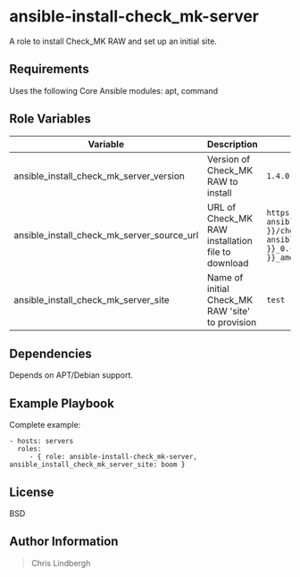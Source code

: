 # ansible-install-check_mk-server

A role to install Check_MK RAW and set up an initial site.

## Requirements

Uses the following Core Ansible modules:
apt, command

## Role Variables

| Variable | Description | Default Value |
| -------- | ----------- | ------------- |
| ansible_install_check_mk_server_version | Version of Check_MK RAW to install | `1.4.0` |
| ansible_install_check_mk_server_source_url | URL of Check_MK RAW installation file to download | `https://mathias-kettner.de/support/{{ ansible_install_check_mk_server_version }}/check-mk-raw-{{ ansible_install_check_mk_server_version }}_0.{{ ansible_distribution_release }}_amd64.deb` |
| ansible_install_check_mk_server_site | Name of initial Check_MK RAW 'site' to provision | `test` |

## Dependencies

Depends on APT/Debian support.

## Example Playbook

Complete example:

    - hosts: servers
      roles:
         - { role: ansible-install-check_mk-server, ansible_install_check_mk_server_site: boom }

## License

BSD

## Author Information

> Chris Lindbergh
